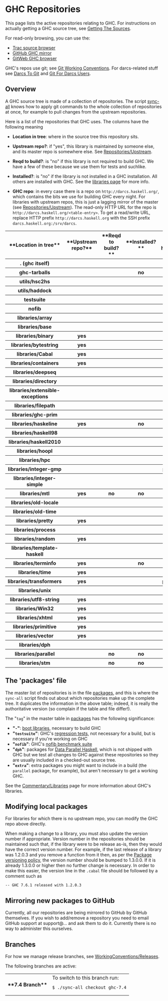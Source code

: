 # GHC Repositories


This page lists the active repositories relating to GHC. For instructions on actually getting a GHC source tree, see [Getting The Sources](building/getting-the-sources).


For read-only browsing, you can use the:

- [ Trac source browser](http://hackage.haskell.org/trac/ghc/browser)
- [ GitHub GHC mirror](http://github.com/ghc/ghc)
- [ GitWeb GHC browser](http://darcs.haskell.org/cgi-bin/gitweb.cgi)


GHC's repos use git; see [Git Working Conventions](working-conventions/git). For darcs-related stuff see [Darcs To Git](darcs-to-git) and [Git For Darcs Users](git-for-darcs-users).

## Overview


A GHC source tree is made of a collection of repositories. The script [sync-all](building/sync-all) knows how to apply git commands to the whole collection of repositories at once, for example to pull changes from the upstream repositories.


Here is a list of the repositories that GHC uses.  The columns have the following meaning

- **Location in tree**: where in the source tree this repository sits.

- **Upstream repo?**: if "yes", this library is maintained by someone else, 
  and its master repo is somewhere else.  See [Repositories/Upstream](repositories/upstream).

- **Reqd to build?**: is "no" if this library is not required to build GHC. We have a few of these because we use them for tests and suchlike.

- **Installed?**: is "no" if the library is not installed in a GHC installation. All others are installed with GHC. See the [libraries page](commentary/libraries) for more info.

- **GHC repo**: in every case there is a repo on `http://darcs.haskell.org/`, which contains the bits we use for building GHC every night. For libraries with upstream repos, this is just a lagging mirror of the master (see [Repositories/Upstream](repositories/upstream)).  The read-only HTTP URL for the repo is `http://darcs.haskell.org/<table-entry>`.  To get a read/write URL, replace HTTP prefix `http://darcs.haskell.org` with the SSH prefix `darcs.haskell.org:/srv/darcs`. 

<table><tr><th>**Location in tree**</th>
<th>**Upstream repo?**</th>
<th>**Reqd to build?**</th>
<th>**Installed?**</th>
<th>**GHC repo http://darcs.haskell.org/...**</th></tr>
<tr><th>. (ghc itself)</th>
<th></th>
<th></th>
<th></th>
<th>ghc.git/</th></tr>
<tr><th>ghc-tarballs</th>
<th></th>
<th></th>
<th> no  </th>
<th>ghc-tarballs.git/</th></tr>
<tr><th>utils/hsc2hs</th>
<th></th>
<th></th>
<th></th>
<th>utils/hsc2hs.git/</th></tr>
<tr><th>utils/haddock</th>
<th></th>
<th></th>
<th></th>
<th>haddock.git</th></tr>
<tr><th>testsuite</th>
<th></th>
<th></th>
<th></th>
<th>testsuite.git</th></tr>
<tr><th>nofib</th>
<th></th>
<th></th>
<th></th>
<th>nofib.git</th></tr>
<tr><th>libraries/array</th>
<th></th>
<th></th>
<th></th>
<th>packages/array.git/</th></tr>
<tr><th>libraries/base</th>
<th></th>
<th></th>
<th></th>
<th>packages/base.git/</th></tr>
<tr><th>libraries/binary</th>
<th> yes </th>
<th></th>
<th></th>
<th>packages/.git/</th></tr>
<tr><th>libraries/bytestring</th>
<th> yes </th>
<th></th>
<th></th>
<th>packages/bytestring.git/</th></tr>
<tr><th>libraries/Cabal</th>
<th> yes </th>
<th></th>
<th></th>
<th>packages/Cabal.git/</th></tr>
<tr><th>libraries/containers</th>
<th> yes </th>
<th></th>
<th></th>
<th>packages/containers.git/</th></tr>
<tr><th>libraries/deepseq</th>
<th></th>
<th></th>
<th></th>
<th>packages/deepseq.git/</th></tr>
<tr><th>libraries/directory</th>
<th></th>
<th></th>
<th></th>
<th>packages/directory.git/</th></tr>
<tr><th>libraries/extensible-exceptions</th>
<th></th>
<th></th>
<th></th>
<th>packages/extensible-exceptions.git/</th></tr>
<tr><th>libraries/filepath</th>
<th></th>
<th></th>
<th></th>
<th>packages/filepath.git/</th></tr>
<tr><th>libraries/ghc-prim</th>
<th></th>
<th></th>
<th></th>
<th>packages/ghc-prim.git/</th></tr>
<tr><th>libraries/haskeline</th>
<th> yes </th>
<th></th>
<th> no  </th>
<th>packages/haskeline.git/</th></tr>
<tr><th>libraries/haskell98</th>
<th></th>
<th></th>
<th></th>
<th>packages/haskell98.git/</th></tr>
<tr><th>libraries/haskell2010</th>
<th></th>
<th></th>
<th></th>
<th>packages/haskell2010.git/</th></tr>
<tr><th>libraries/hoopl</th>
<th></th>
<th></th>
<th></th>
<th>packages/hoopl.git/</th></tr>
<tr><th>libraries/hpc</th>
<th></th>
<th></th>
<th></th>
<th>packages/hpc.git/</th></tr>
<tr><th>libraries/integer-gmp</th>
<th></th>
<th></th>
<th></th>
<th>packages/integer-gmp.git/</th></tr>
<tr><th>libraries/integer-simple</th>
<th></th>
<th></th>
<th></th>
<th>packages/integer-simple.git/</th></tr>
<tr><th>libraries/mtl</th>
<th> yes </th>
<th> no  </th>
<th> no  </th>
<th>packages/mtl.git/</th></tr>
<tr><th>libraries/old-locale</th>
<th></th>
<th></th>
<th></th>
<th>packages/old-locale.git/</th></tr>
<tr><th>libraries/old-time</th>
<th></th>
<th></th>
<th></th>
<th>packages/old-time.git/</th></tr>
<tr><th>libraries/pretty</th>
<th> yes </th>
<th></th>
<th></th>
<th>packages/pretty.git/</th></tr>
<tr><th>libraries/process</th>
<th></th>
<th></th>
<th></th>
<th>packages/process.git/</th></tr>
<tr><th>libraries/random</th>
<th> yes </th>
<th></th>
<th></th>
<th>packages/random.git/</th></tr>
<tr><th>libraries/template-haskell</th>
<th></th>
<th></th>
<th></th>
<th>packages/template-haskell.git/</th></tr>
<tr><th>libraries/terminfo</th>
<th> yes </th>
<th></th>
<th> no  </th>
<th>packages/terminfo.git/</th></tr>
<tr><th>libraries/time</th>
<th> yes </th>
<th></th>
<th></th>
<th>packages/time.git/</th></tr>
<tr><th>libraries/transformers</th>
<th> yes </th>
<th></th>
<th></th>
<th>packages/transformers.git/</th></tr>
<tr><th>libraries/unix</th>
<th></th>
<th></th>
<th></th>
<th>packages/unix.git/</th></tr>
<tr><th>libraries/utf8-string</th>
<th> yes </th>
<th></th>
<th></th>
<th>packages/utf8-string.git/</th></tr>
<tr><th>libraries/Win32</th>
<th> yes </th>
<th></th>
<th></th>
<th>packages/Win32.git/</th></tr>
<tr><th>libraries/xhtml</th>
<th> yes </th>
<th></th>
<th></th>
<th>packages/xhtml.git/</th></tr>
<tr><th>libraries/primitive</th>
<th> yes </th>
<th></th>
<th></th>
<th>packages/primitive.git/</th></tr>
<tr><th>libraries/vector</th>
<th> yes </th>
<th></th>
<th></th>
<th>packages/vector.git/</th></tr>
<tr><th>libraries/dph</th>
<th></th>
<th></th>
<th></th>
<th>packages/dph.git/</th></tr>
<tr><th>libraries/parallel</th>
<th></th>
<th> no  </th>
<th> no  </th>
<th>packages/parallel.git/</th></tr>
<tr><th>libraries/stm</th>
<th></th>
<th> no  </th>
<th> no  </th>
<th>packages/stm.git/</th></tr></table>

## The 'packages' file


The master list of repositories is in the file [packages](/trac/ghc/browser/ghc/packages), and this is where the `sync-all` script finds out about which repositories make up the complete tree.  It duplicates the information in the above table; indeed, it is really the authoritative version (so complain if the table and file differ!).


The "`tag`" in the master table in [packages](/trac/ghc/browser/ghc/packages) has the following significance:

- **"`-`"**: [boot libraries](commentary/libraries), necessary to build GHC
- **"`testsuite`"**: GHC's [regression tests](building/running-tests), not necessary for a build, but is necessary if you're working on GHC
- **"`nofib`"**: GHC's [nofib benchmark suite](building/running-no-fib)
- **"`dph`"**: packages for [Data Parallel Haskell](data-parallel), which is not shipped with GHC but we test all changes to GHC against these repositories so they are usually included in a checked-out source tree.
- **"`extra`"**: extra packages you might want to include in a build (the `parallel` package, for example), but aren't necessary to get a working GHC.


See the [Commentary/Libraries](commentary/libraries) page for more information about GHC's libraries.

## Modifying local packages


For libraries for which there is no upstream repo, you can modify the GHC repo above directly.


When making a change to a library, you must also update the version
number if appropriate. Version number in the repositories should be
maintained such that, if the library were to be release as-is, then
they would have the correct version number. For example, if the last
release of a library was 1.2.0.3 and you remove a function from it
then, as per the
[ Package versioning policy](http://www.haskell.org/haskellwiki/Package_versioning_policy),
the version number should be bumped to 1.3.0.0. If it is already
1.3.0.0 or higher then no further change is necessary. In order to
make this easier, the version line in the `.cabal` file should be
followed by a comment such as

```wiki
-- GHC 7.6.1 released with 1.2.0.3
```

## Mirroring new packages to GitHub


Currently, all our repositories are being mirrored to GitHub by GitHub themselves. If you wish to add/remove a repository you need to email GitHub support at support@… and ask them to do it. Currently there is no way to administer this ourselves.

## Branches


For how we manage release branches, see [WorkingConventions/Releases](working-conventions/releases).


The following branches are active:

<table><tr><th>**7.4 Branch**</th>
<td>
To switch to this branch run:

```wiki
$ ./sync-all checkout ghc-7.4
```

</td></tr></table>
